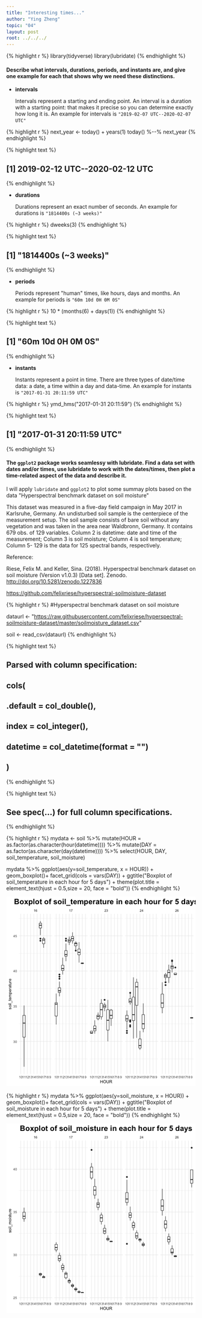 ```yaml
---
title: "Interesting times..."
author: "Ying Zheng"
topic: "04"
layout: post
root: ../../../
---
```







{% highlight r %}
library(tidyverse)
library(lubridate)
{% endhighlight %}



 


#### **Describe what intervals, durations, periods, and instants are, and give one example for each that shows why we need these distinctions.**





- **intervals**
  
  Intervals represent a starting and ending point. An interval is a duration with a starting point: that makes it precise so you can determine exactly how long it is. An example for intervals is `"2019-02-07 UTC--2020-02-07 UTC"`

{% highlight r %}
next_year <- today() + years(1)
today() %--% next_year
{% endhighlight %}



{% highlight text %}
## [1] 2019-02-12 UTC--2020-02-12 UTC
{% endhighlight %}

- **durations**

  Durations represent an exact number of seconds. An example for durations is `"1814400s (~3 weeks)"`

{% highlight r %}
dweeks(3)
{% endhighlight %}



{% highlight text %}
## [1] "1814400s (~3 weeks)"
{% endhighlight %}

- **periods**

  Periods represent "human" times, like hours, days and months. An example for periods is `"60m 10d 0H 0M 0S"`

{% highlight r %}
10 * (months(6) + days(1))
{% endhighlight %}



{% highlight text %}
## [1] "60m 10d 0H 0M 0S"
{% endhighlight %}

- **instants**

  Instants represent a point in time. There are three types of date/time data: a date, a time within a day and data-time. An example for instants is  `"2017-01-31 20:11:59 UTC"`

{% highlight r %}
ymd_hms("2017-01-31 20:11:59")
{% endhighlight %}



{% highlight text %}
## [1] "2017-01-31 20:11:59 UTC"
{% endhighlight %}



#### **The `ggplot2` package works seamlessy with lubridate. Find a data set with dates and/or times, use lubridate to work with the dates/times, then plot a time-related aspect of the data and describe it.**  



I will apply `lubridate` and `ggplot2` to plot some summay plots based on the data  "Hyperspectral benchmark dataset on soil moisture"  



This dataset was measured in a five-day field campaign in May 2017 in Karlsruhe, Germany. An undisturbed soil sample is the centerpiece of the measurement setup. The soil sample consists of bare soil without any vegetation and was taken in the area near Waldbronn, Germany. It contains 679 obs. of 129 variables. Column 2 is datetime: date and time of the measurement; Column 3 is soil moisture; Column 4 is soil temperature; Column 5- 129 is the data for 125 spectral bands, respectively.

 
Reference:

Riese, Felix M. and Keller, Sina. (2018). Hyperspectral benchmark dataset on soil moisture (Version v1.0.3) [Data set]. Zenodo. http://doi.org/10.5281/zenodo.1227836

https://github.com/felixriese/hyperspectral-soilmoisture-dataset






{% highlight r %}
#Hyperspectral benchmark dataset on soil moisture


dataurl <- "https://raw.githubusercontent.com/felixriese/hyperspectral-soilmoisture-dataset/master/soilmoisture_dataset.csv"

soil <- read_csv(dataurl)
{% endhighlight %}



{% highlight text %}
## Parsed with column specification:
## cols(
##   .default = col_double(),
##   index = col_integer(),
##   datetime = col_datetime(format = "")
## )
{% endhighlight %}



{% highlight text %}
## See spec(...) for full column specifications.
{% endhighlight %}



{% highlight r %}
mydata <- soil %>%
  mutate(HOUR = as.factor(as.character(hour(datetime)))) %>%
  mutate(DAY = as.factor(as.character(day(datetime)))) %>% 
  select(HOUR, DAY, soil_temperature, soil_moisture)


mydata %>% ggplot(aes(y=soil_temperature, x = HOUR)) +
  geom_boxplot()+ facet_grid(cols = vars(DAY))  +
  ggtitle("Boxplot of soil_temperature in each hour for 5 days") +
  theme(plot.title = element_text(hjust = 0.5,size = 20, face = "bold"))
{% endhighlight %}

![center](../figure/04/ZhengYing/unnamed-chunk-6-1.png)

{% highlight r %}
mydata %>% ggplot(aes(y=soil_moisture, x = HOUR)) +
  geom_boxplot()+ facet_grid(cols = vars(DAY))  +
  ggtitle("Boxplot of soil_moisture in each hour for 5 days") +
  theme(plot.title = element_text(hjust = 0.5,size = 20, face = "bold"))
{% endhighlight %}

![center](../figure/04/ZhengYing/unnamed-chunk-6-2.png)


